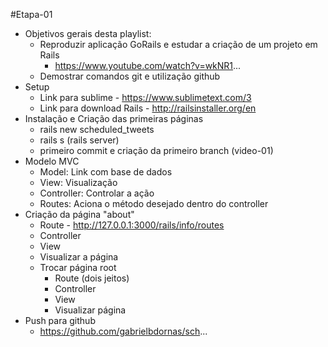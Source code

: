 #Etapa-01

- Objetivos gerais desta playlist: 
  - Reproduzir aplicação GoRails e estudar a criação de um projeto em Rails
    - https://www.youtube.com/watch?v=wkNR1...
  - Demostrar comandos git e utilização github
- Setup
  - Link para sublime - https://www.sublimetext.com/3
  - Link para download Rails - http://railsinstaller.org/en
- Instalação e Criação das primeiras páginas
  - rails new scheduled_tweets
  - rails s (rails server)
  - primeiro commit e criação da primeiro branch (video-01)
- Modelo MVC
  - Model: Link com base de dados
  - View: Visualização
  - Controller: Controlar a ação
  - Routes: Aciona o método desejado dentro do controller
- Criação da página "about"
  - Route - http://127.0.0.1:3000/rails/info/routes
  - Controller
  - View
  - Visualizar a página
  - Trocar página root
    - Route (dois jeitos)
    - Controller
    - View
    - Visualizar página
- Push para github
    - https://github.com/gabrielbdornas/sch...